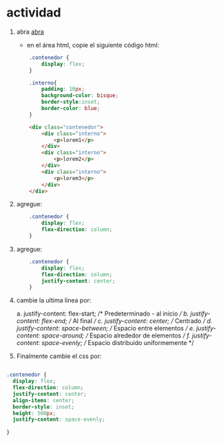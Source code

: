 # actividad

1. abra [abra](https://codi.link/)
    * en el área html, copie el siguiente código html:
    ```css
        .contenedor {
            display: flex;
        }

        .interno{
            padding: 10px;
            background-color: bisque;
            border-style:inset;
            border-color: blue;
        }
    ```
    ```html
        <div class="contenedor">
            <div class="interno">
                <p>lorem1</p>
            </div>
            <div class="interno">
                <p>lorem2</p>
            </div>
            <div class="interno">
                <p>lorem3</p>
            </div>
        </div>
    ```
2. agregue:
    ```css
        .contenedor {
            display: flex;
            flex-direction: column;
        }
    ```
3. agregue:
    ```css
        .contenedor {
            display: flex;
            flex-direction: column;
            justify-content: center;
        }
    ```
4. cambie la ultima linea por:

    a. justify-content: flex-start; /* Predeterminado - al inicio */
    b. justify-content: flex-end; /* Al final */
    c. justify-content: center; /* Centrado */
    d. justify-content: space-between; /* Espacio entre elementos */
    e. justify-content: space-around; /* Espacio alrededor de elementos */
    f. justify-content: space-evenly; /* Espacio distribuido uniformemente */

5. Finalmente cambie el css por:

```css

.contenedor {
  display: flex;
  flex-direction: column;
  justify-content: center;
  align-items: center;
  border-style: inset;
  height: 500px;
  justify-content: space-evenly;
  
}
```

